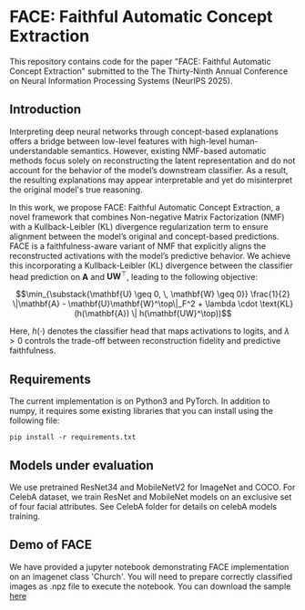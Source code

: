 # FACE: Faithful Automatic Concept Extraction

This repository contains code for the paper "FACE: Faithful Automatic Concept Extraction" submitted to the The Thirty-Ninth Annual Conference on Neural Information Processing Systems (NeurIPS 2025).

## Introduction 
Interpreting deep neural networks through concept-based explanations offers a bridge between low-level features with high-level human-understandable semantics. However, existing NMF-based automatic methods focus solely on reconstructing the latent representation and do not account for the behavior of the model’s downstream classifier. As a result, the resulting explanations may appear interpretable and yet do misinterpret the original model's true reasoning.

In this work, we propose FACE: Faithful Automatic Concept Extraction, a novel framework that combines Non-negative Matrix Factorization (NMF) with a Kullback-Leibler (KL) divergence regularization term to ensure alignment between the model’s original and concept-based predictions. FACE is a faithfulness-aware variant of NMF that explicitly aligns the reconstructed activations with the model’s predictive behavior. We achieve this incorporating a Kullback-Leibler (KL) divergence between the classifier head prediction on $\mathbf{A}$ and $\mathbf{UW}^\top$, leading to the following objective:

```math
\min_{\substack{\mathbf{U} \geq 0, \, \mathbf{W} \geq 0}} \frac{1}{2} \|\mathbf{A} - \mathbf{U}\mathbf{W}^\top\|_F^2 + \lambda \cdot \text{KL}(h(\mathbf{A}) \| h(\mathbf{UW}^\top))
```
Here, $h(\cdot)$ denotes the classifier head that maps activations to logits, and $\lambda > 0$ controls the trade-off between reconstruction fidelity and predictive faithfulness.

## Requirements
The current implementation is on Python3 and PyTorch. In addition to numpy, it requires some existing libraries that you can install using the following file:
```
pip install -r requirements.txt
```
## Models under evaluation 

We use pretrained ResNet34 and MobileNetV2 for ImageNet and COCO. For CelebA dataset, we train ResNet and MobileNet models on an exclusive set of four facial attributes. See CelebA folder for details on celebA models training.

## Demo of FACE
We have provided a jupyter notebook demonstrating FACE implementation on an imagenet class 'Church'. You will need to prepare correctly classified images as .npz file to execute the notebook. You can download the sample [here](https://drive.google.com/file/d/1OvASMUfeHbQTdx2DGx1FhiOBdbEXIkF1/view?usp=sharing) 
